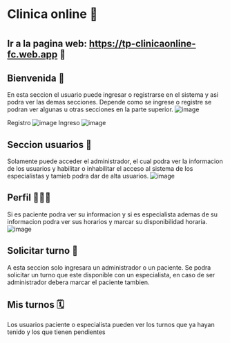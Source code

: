 <h1>Clinica online 🏨<h1/>

  
## Ir a la pagina web: https://tp-clinicaonline-fc.web.app 🚀

## Bienvenida 🏥
En esta seccion el usuario puede ingresar o registrarse en el sistema y asi podra ver las demas secciones.
Depende como se ingrese o registre se podran ver algunas u otras secciones en la parte superior.
  ![image](https://user-images.githubusercontent.com/60653223/172782999-f8ce422e-74ec-4572-b5c2-8504c5a1f6eb.png)

Registro
  ![image](https://user-images.githubusercontent.com/60653223/172784032-974496a7-7b2c-46d5-a3ae-3dcc0b79ba5e.png)
Ingreso
  ![image](https://user-images.githubusercontent.com/60653223/172784152-4e7bc8d1-f9c0-4af1-9986-a6fdfcaead38.png)



## Seccion usuarios 👥
Solamente puede acceder el administrador, el cual podra ver la informacion de los usuarios y habilitar o inhabilitar el acceso al sistema de los especialistas y tamieb podra dar de alta usuarios.
![image](https://user-images.githubusercontent.com/60653223/172783658-48684c2e-fc0c-42de-812c-5916aa2ee402.png)


## Perfil 👨🏽‍🦱
Si es paciente podra ver su informacion y si es especialista ademas de su informacion podra ver sus horarios y marcar su disponibilidad horaria.
![image](https://user-images.githubusercontent.com/60653223/172784500-5e7b95c2-c3e8-4006-86b5-12062f7d6d18.png)


## Solicitar turno 📝

A esta seccion solo ingresara un administrador o un paciente. Se podra solicitar un turno que este disponible con un especialista, en caso de ser administrador debera marcar el paciente tambien.


## Mis turnos 🗓️
Los usuarios paciente o especialista pueden ver los turnos que ya hayan tenido y los que tienen pendientes

